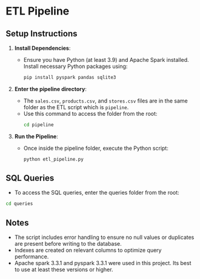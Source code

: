 # ETL Pipeline

## Setup Instructions

1. **Install Dependencies**:
    - Ensure you have Python (at least 3.9) and Apache Spark installed. Install necessary Python packages using:
        ```bash
        pip install pyspark pandas sqlite3
        ```

2. **Enter the pipeline directory**:
    - The `sales.csv`, `products.csv`, and `stores.csv` files are in the same folder as the ETL script which is `pipeline`.
    - Use this command to access the folder from the root:
        ```bash
        cd pipeline
        ```

3. **Run the Pipeline**:
    - Once inside the pipeline folder, execute the Python script:
        ```bash
        python etl_pipeline.py
        ```

## SQL Queries

- To access the SQL queries, enter the queries folder from the root:
```bash
cd queries
```
## Notes

- The script includes error handling to ensure no null values or duplicates are present before writing to the database.
- Indexes are created on relevant columns to optimize query performance.
- Apache spark 3.3.1 and pyspark 3.3.1 were used in this project. Its best to use at least these versions or higher.
